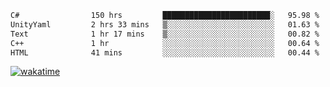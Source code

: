 <!--START_SECTION:waka-->

```txt
C#                150 hrs         ████████████████████████░   95.98 %
UnityYaml         2 hrs 33 mins   ▒░░░░░░░░░░░░░░░░░░░░░░░░   01.63 %
Text              1 hr 17 mins    ▒░░░░░░░░░░░░░░░░░░░░░░░░   00.82 %
C++               1 hr            ░░░░░░░░░░░░░░░░░░░░░░░░░   00.64 %
HTML              41 mins         ░░░░░░░░░░░░░░░░░░░░░░░░░   00.44 %
```

<!--END_SECTION:waka-->
[![wakatime](https://wakatime.com/badge/user/6c2f442e-41b4-42e3-bc06-d5d8203ad1da.svg)](https://wakatime.com/@6c2f442e-41b4-42e3-bc06-d5d8203ad1da)
